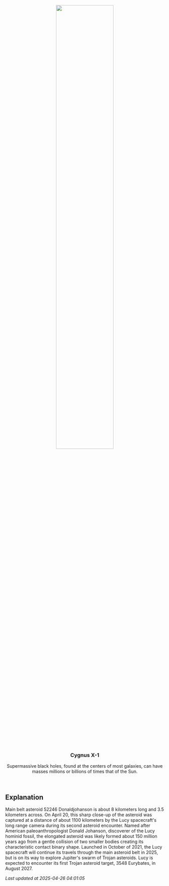 <p align='center'>
    <img src='https://apod.nasa.gov/apod/image/2504/final_0798443319_dec.png' width='60%' />
    <h3 align="center">Cygnus X-1</h3>
    <p align="center">Supermassive black holes, found at the centers of most galaxies, can have masses millions or billions of times that of the Sun.</p>
</p>
<br/>

Explanation
--
Main belt asteroid 52246 Donaldjohanson is about 8 kilometers long and 3.5 kilometers across. On April 20, this sharp close-up of the asteroid was captured at a distance of about 1100 kilometers by the Lucy spacecraft's long range camera during its second asteroid encounter. Named after American paleoanthropologist Donald Johanson, discoverer of the Lucy hominid fossil, the elongated asteroid was likely formed about 150 million years ago from a gentle collision of two smaller bodies creating its characteristic contact binary shape. Launched in October of 2021, the Lucy spacecraft will continue its travels through the main asteroid belt in 2025, but is on its way to explore Jupiter's swarm of Trojan asteroids. Lucy is expected to encounter its first Trojan asteroid target, 3548 Eurybates, in August 2027.


*Last updated at 2025-04-26 04:01:05*
